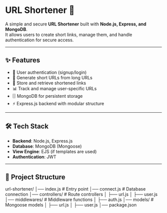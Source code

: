 # URL Shortener 🚀

A simple and secure **URL Shortener** built with **Node.js, Express, and MongoDB**.  
It allows users to create short links, manage them, and handle authentication for secure access.

---

## ✨ Features
- 🔑 User authentication (signup/login)  
- 🔗 Generate short URLs from long URLs  
- 📑 Store and retrieve shortened links  
- 📊 Track and manage user-specific URLs  
- 🗄️ MongoDB for persistent storage  
- ⚡ Express.js backend with modular structure  

---

## 🛠️ Tech Stack
- **Backend**: Node.js, Express.js  
- **Database**: MongoDB (Mongoose)  
- **View Engine**: EJS (if templates are used)  
- **Authentication**: JWT  

---

## 📂 Project Structure
url-shortener/
│── index.js            # Entry point
│── connect.js          # Database connection
│── controllers/        # Route controllers
│ ├── url.js
│ ├── user.js
│── middlewares/        # Middleware functions
│ ├── auth.js
│── models/             # Mongoose models
│ ├── url.js
│ ├── user.js
│── package.json